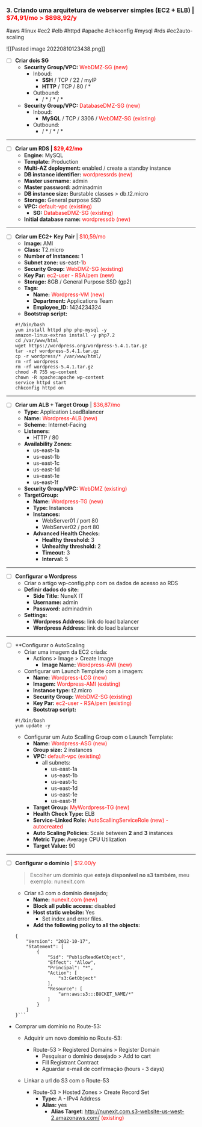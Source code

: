 ### 3. Criando uma arquitetura de webserver simples (EC2 + ELB) | <font color="red">$74,91/mo > $898,92/y</font>
#aws #linux #ec2 #elb #httpd #apache #chkconfig #mysql #rds #ec2auto-scaling 

![[Pasted image 20220810123438.png]]

- [ ] **Criar dois SG**
	- **Security Group/VPC:** <font color="red">WebDMZ-SG (new)</font>
		- Inboud:
			- **SSH** / TCP / 22 / myIP
			- **HTTP** / TCP / 80 / *
		- Outbound: 
			* / * / * / *
	 - **Security Group/VPC:** <font color="red">DatabaseDMZ-SG (new)</font>
		- Inboud:
			- **MySQL** / TCP / 3306 / <font color="red"> WebDMZ-SG (existing) </font>
		- Outbound: 
			* / * / * / *
---
- [ ] **Criar um RDS | <font color = "red"> $29,42/mo</font>**
	- **Engine:** MySQL
	- **Template:** Production
	- **Multi-AZ deployment:** enabled / create a standby instance
	- **DB instance identifier:** <font color= "red"> wordpressrds (new)</font>
	- **Master username:** admin
	- **Master password:** adminadmin
	- **DB instance size:** Burstable classes > db.t2.micro
	- **Storage:** General purpose SSD
	- **VPC:** <font color="red"> default-vpc (existing) </font>
		- **SG:** <font color="red">DatabaseDMZ-SG (existing) </font>
	- **Initial database name:** <font color= "red"> wordpressdb (new)</font>
---
- [ ] **Criar um EC2+ Key Pair** | <font color = "red"> $10,59/mo</font>
	- **Image:** AMI
	- **Class:** T2.micro
	- **Number of Instances:** 1
	- **Subnet zone:** us-east-1<font color="red">b</font>
	- **Security Group:** <font color="red">WebDMZ-SG (existing)</font>
	- **Key Par:** <font color="red">ec2-user - RSA/pem (new) </font>
	- **Storage:** 8GB / General Purpose SSD (gp2)
	- **Tags**:
		- **Name:** <font color="red">Wordpress-VM (new)</font>
		- **Department:** Applications Team
		- **Employee_ID:** 1424234324
	- **Bootstrap script:**
	```
	#!/bin/bash
	yum install httpd php php-mysql -y
	amazon-linux-extras install -y php7.2
	cd /var/www/html
	wget https://wordpress.org/wordpress-5.4.1.tar.gz
	tar -xzf wordpress-5.4.1.tar.gz
	cp -r wordpress/* /var/www/html/
	rm -rf wordpress
	rm -rf wordpress-5.4.1.tar.gz
	chmod -R 755 wp-content
	chown -R apache:apache wp-content
	service httpd start
	chkconfig httpd on
	```
---
- [ ] **Criar um ALB + Target Group** | <font color = "red"> $36,87/mo</font> 
	- **Type:** Application LoadBalancer
	- **Name:** <font color="red"> Wordpress-ALB (new) </font>
	- **Scheme:** Internet-Facing
	- **Listeners:** 
		- HTTP / 80
	- **Availability Zones:**
		- us-east-1a
		- us-east-1b
		- us-east-1c
		- us-east-1d
		- us-east-1e
		- us-east-1f
	- **Security Group/VPC:** <font color="red"> WebDMZ (existing) </font>
	- **TargetGroup:** 
		- **Name:**<font color="red"> Wordpress-TG (new) </font>
		- **Type:** Instances
		- **Instances:** 
			- WebServer01 / port 80
			- WebServer02 / port 80
		- **Advanced Health Checks:**
			- **Healthy threshold:** 3 
			- **Unhealthy threshold:** 2
			- **Timeout:** 3
			- **Interval:** 5
---
- [ ] **Configurar o Wordpress**
	- Criar o artigo wp-config.php com os dados de acesso ao RDS
	- **Definir dados do site:**
		- **Side Title:** NuneX IT
		- **Username:** admin
		- **Password:** adminadmin
	- **Settings:**
		- **Wordpress Address:** link do load balancer
		- **Wordpress Address:** link do load balancer	
---
- [ ] **Configurar o AutoScaling 
	- Criar uma imagem da EC2 criada:
		- Actions > Image > Create  Image
			- **Image Name:** <font color="red">Wordpress-AMI (new)</font>
	- Configurar um Launch Template com a imagem:
		- **Name:** <font color="red">Wordpress-LCG (new)</font>
		- **Imagem:**  <font color="red">Wordpress-AMI (existing)</font>
		- **Instance type:** t2.micro
		- **Security Group:** <font color="red">WebDMZ-SG (existing)</font>
		- **Key Par:** <font color="red">ec2-user - RSA/pem (existing) </font>
		- **Bootstrap script:**
	```
	#!/bin/bash
	yum update -y
	```
	- Configurar um Auto Scalling Group com o Launch Template:
		- **Name:** <font color="red">Wordpress-ASG (new)</font>
		- **Group size:** 2 instances
		- **VPC:** <font color="red"> default-vpc (existing) </font>
			- all subnets:
				- us-east-1a
				- us-east-1b
				- us-east-1c
				- us-east-1d
				- us-east-1e
				- us-east-1f
		- **Target Group:** <font color="red"> MyWordpress-TG (new) </font>
		- **Health Check Type:** ELB
		- **Service-Linked Role:** <font color="red">  AutoScallingServiceRole (new) - autocreated </font>
		- **Auto Scaling Policies:** Scale between **2** and **3** instances
		- **Metric Type:**  Average CPU Utilization
		- **Target Value:** 90
---
- [ ] **Configurar o domínio** | <font color="red">$12.00/y</font>
	> Escolher um domínio que **esteja disponível no s3 também**, meu exemplo: nunexit.com

	- Criar s3 com o domínio desejado;
		- **Name:** <font color="red"> nunexit.com (new)</font>
		- **Block all public access:** disabled
		- **Host static website:** Yes
			- Set index and error files.
		- **Add the following policy to all the objects:**
	```
	{
	    "Version": "2012-10-17",
	    "Statement": [
	        {
	            "Sid": "PublicReadGetObject",
	            "Effect": "Allow",
	            "Principal": "*",
	            "Action": [
	                "s3:GetObject"
	            ],
	            "Resource": [
	                "arn:aws:s3:::BUCKET_NAME/*"
	            ]
	        }
	    ]
	}```

- Comprar um domínio no Route-53:
	- Adquirir um novo domínio no Route-53:
		- Route-53 > Registered Domains > Register Domain
			- Pesquisar o domínio desejado > Add to cart
			- Fill Registrant Contract
			- Aguardar e-mail de confirmação (hours - 3 days)

	- Linkar a url do S3 com o Route-53
		- Route-53 > Hosted Zones > Create Record Set
			- **Type:** A  - IPv4 Address 
			- **Alias:** yes
				- **Alias Target**: <font color= "red"> http://nunexit.com.s3-website-us-west-2.amazonaws.com/ (existing)</font>
